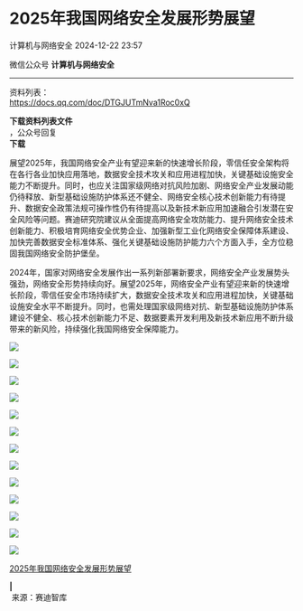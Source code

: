 #  2025年我国网络安全发展形势展望   
 计算机与网络安全   2024-12-22 23:57  
  
微信公众号 **计算机与网络安全**  
  
****  
[](https://mp.weixin.qq.com/s?__biz=MjM5OTk4MDE2MA==&mid=2655262055&idx=3&sn=defb384cb6efaa9b3ed3ecd4522f0f71&scene=21#wechat_redirect)  
  
  
  
资料列表：  
https://docs.qq.com/doc/DTGJUTmNva1Roc0xQ  
  
**下载资料列表文件**  
，公众号回复   
**下载**  
  
  
  
展望2025年，我国网络安全产业有望迎来新的快速增长阶段，零信任安全架构将在各行各业加快应用落地，数据安全技术攻关和应用进程加快，关键基础设施安全能力不断提升。同时，也应关注国家级网络对抗风险加剧、网络安全产业发展动能仍待释放、新型基础设施防护体系还不健全、网络安全核心技术创新能力有待提升、数据安全政策法规可操作性仍有待提高以及新技术新应用加速融合引发潜在安全风险等问题。赛迪研究院建议从全面提高网络安全攻防能力、提升网络安全技术创新能力、积极培育网络安全优势企业、加强新型工业化网络安全保障体系建设、加快完善数据安全标准体系、强化关键基础设施防护能力六个方面入手，全方位稳固我国网络安全防护堡垒。  
  
  
2024年，国家对网络安全发展作出一系列新部署新要求，网络安全产业发展势头强劲，网络安全形势持续向好。展望2025年，网络安全产业有望迎来新的快速增长阶段，零信任安全市场持续扩大，数据安全技术攻关和应用进程加快，关键基础设施安全水平不断提升。同时，也需处理国家级网络对抗、新型基础设施防护体系建设不健全、核心技术创新能力不足、数据要素开发利用及新技术新应用不断升级带来的新风险，持续强化我国网络安全保障能力。  
  
![](https://mmbiz.qpic.cn/sz_mmbiz_png/VcRPEU1K2ocF6Iiaqn5KPL0U3ZPRx0ibRic9RZTxsXou09HfxBPUic9CNEz35wemaJ72eae4KGbKAh2UrPPxNcaquQ/640?wx_fmt=png&from=appmsg "")  
  
![](https://mmbiz.qpic.cn/sz_mmbiz_png/VcRPEU1K2ocF6Iiaqn5KPL0U3ZPRx0ibRicpOPGNQQvBPpJic6Q12RTsAX2aGLHxicaougzeicTrKplAtTTickS1ezA7Q/640?wx_fmt=png&from=appmsg "")  
  
![](https://mmbiz.qpic.cn/sz_mmbiz_png/VcRPEU1K2ocF6Iiaqn5KPL0U3ZPRx0ibRicbicQ2L4micOHL5yGVWg0dNuWlfZLaYicJwcj8pfibxfAN1XcsLZRwy445g/640?wx_fmt=png&from=appmsg "")  
  
![](https://mmbiz.qpic.cn/sz_mmbiz_png/VcRPEU1K2ocF6Iiaqn5KPL0U3ZPRx0ibRicibQ8vISCicFg2KwiajI8Ux3foicAwGeLCxwHiaPhr8hC6XeuBsuzgtT8scA/640?wx_fmt=png&from=appmsg "")  
  
![](https://mmbiz.qpic.cn/sz_mmbiz_png/VcRPEU1K2ocF6Iiaqn5KPL0U3ZPRx0ibRic5OFpiaH036DnOMXd8MFUicGlNlxctn3RYrwUg1xTSXLTZhmMlTNpvWWA/640?wx_fmt=png&from=appmsg "")  
  
![](https://mmbiz.qpic.cn/sz_mmbiz_png/VcRPEU1K2ocF6Iiaqn5KPL0U3ZPRx0ibRicCaIuBfeuEibHjV8oqIE0QDJfY1fUbib7MAw0KRJtVgmAV5O7w2Ths8lA/640?wx_fmt=png&from=appmsg "")  
  
![](https://mmbiz.qpic.cn/sz_mmbiz_png/VcRPEU1K2ocF6Iiaqn5KPL0U3ZPRx0ibRictIJKLVIC2BKiav3BWe0J6Qyo4ddFwFxic6yxWRwb1xBu8Ep6JMZ9deqg/640?wx_fmt=png&from=appmsg "")  
  
![](https://mmbiz.qpic.cn/sz_mmbiz_png/VcRPEU1K2ocF6Iiaqn5KPL0U3ZPRx0ibRicdrVEdGG99BehVuEia54Cz9JrgGWMC1ad5CicaKRr6hmTH28hhSptWTgw/640?wx_fmt=png&from=appmsg "")  
  
![](https://mmbiz.qpic.cn/sz_mmbiz_png/VcRPEU1K2ocF6Iiaqn5KPL0U3ZPRx0ibRicib8GkxyHTxoM0M3RnicgHjpQXiaMMq7yH271CJFNAo2l4wYLiaR8TcJpCg/640?wx_fmt=png&from=appmsg "")  
  
![](https://mmbiz.qpic.cn/sz_mmbiz_png/VcRPEU1K2ocF6Iiaqn5KPL0U3ZPRx0ibRicpNu2ZVnIVPpAmH0v9UoA03ubapNKdP4S1YsSnAlKJANCdAxiavF7yibQ/640?wx_fmt=png&from=appmsg "")  
  
![](https://mmbiz.qpic.cn/sz_mmbiz_png/VcRPEU1K2ocF6Iiaqn5KPL0U3ZPRx0ibRicJlKHibpjUcvFTAGzF8YKiaQKkCvnwz0VNU6oavNuuVfvv6JicArxkvFaQ/640?wx_fmt=png&from=appmsg "")  
  
![](https://mmbiz.qpic.cn/sz_mmbiz_png/VcRPEU1K2ocF6Iiaqn5KPL0U3ZPRx0ibRicsbc053hnDgCSZMe4pITzWcd0vPQTnSIf2bxluqJ7KC5oLPx4xHpnxA/640?wx_fmt=png&from=appmsg "")  
  
![](https://mmbiz.qpic.cn/sz_mmbiz_png/VcRPEU1K2ocF6Iiaqn5KPL0U3ZPRx0ibRicxhgFHYH9nCBqHKjwqQVjDiaB8S6BvbZWc3vt2TZWKHLehy05qLHIFbw/640?wx_fmt=png&from=appmsg "")  
  
[2025年我国网络安全发展形势展望](https://mp.weixin.qq.com/s?__biz=MjM5OTk4MDE2MA==&mid=2655258279&idx=1&sn=88a9b6d5e9b0eb5623246eefc68075bb&scene=21#wechat_redirect)  
  
  
**|**  
 来源：赛迪智库  
  
  
